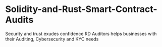# Solidity-and-Rust-Smart-Contract-Audits
Security and trust exudes confidence RD Auditors helps businesses with their Auditing, Cybersecurity and KYC needs
